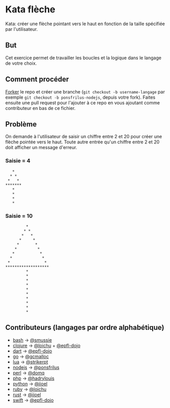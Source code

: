 # Kata flèche
Kata: créer une flèche pointant vers le haut en fonction de la taille spécifiée par l'utilisateur.

## But
Cet exercice permet de travailler les boucles et la logique dans le langage de votre choix.

## Comment procéder
[Forker](https://github.com/epfl-dojo/kata-fleche/#fork-destination-box) le repo et créer une branche (`git checkout -b username-langage` par exemple `git checkout -b ponsfrilus-nodejs`, depuis votre fork). Faites ensuite une pull request pour l'ajouter à ce repo en vous ajoutant comme contributeur en bas de ce fichier.

## Problème
On demande à l'utilisateur de saisir un chiffre entre 2 et 20 pour créer une flèche pointée vers le haut. Toute autre entrée qu'un chiffre entre 2 et 20 doit afficher un message d'erreur.

### Saisie = 4
```
   *   
  * *  
 *   * 
*******
   *   
   *   
   *   
   *   
```

### Saisie = 10
```
         *         
        * *        
       *   *       
      *     *      
     *       *     
    *         *    
   *           *   
  *             *  
 *               * 
*******************
         *         
         *         
         *         
         *         
         *         
         *         
         *         
         *         
         *         
         *         
```

## Contributeurs (langages par ordre alphabétique)
  * [bash](./arrow.sh) → [@smussie](https://github.com/smussie)
  * [clojure](./arrow.clj) → [@loichu](https://github.com/loichu) + [@epfl-dojo](https://github.com/epfl-dojo)
  * [dart](./arrow.dart) → [@epfl-dojo](https://github.com/epfl-dojo)
  * [go](./arrow.go) → [@gcmalloc](https://github.com/gcmalloc)
  * [lua](./arrow.lua) → [@strikerpt](https://github.com/strikerpt)
  * [nodejs](./arrow.js) → [@ponsfrilus](https://github.com/ponsfrilus)
  * [perl](./arrow.pl) → [@domq](https://github.com/domq)
  * [php](./arrow.php) → [@hadrylouis](https://github.com/hadrylouis)
  * [python](./arrow.py) → [@iioel](https://github.com/iioel)
  * [ruby](./arrow.rb) → [@loichu](https://github.com/loichu)
  * [rust](./arrow.rs) → [@iioel](https://github.com/iioel)
  * [swift](./arrow.swift) → [@epfl-dojo](https://github.com/epfl-dojo)

